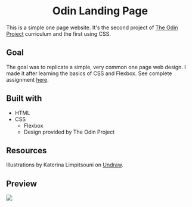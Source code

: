 <h1 align="center">Odin Landing Page</h1>

This is a simple one page website. It's the second project of [The Odin Project](https://www.theodinproject.com/) curriculum and the first using CSS.

## Goal

The goal was to replicate a simple, very common one page web design. I made it after learning the basics of CSS and Flexbox. See complete assignment [here](https://www.theodinproject.com/lessons/foundations-landing-page).

## Built with

- HTML
- CSS
  - Flexbox
  - Design provided by The Odin Project

## Resources

Illustrations by Katerina Limpitsouni on [Undraw](https://undraw.co).

## Preview

<img src="./img/landing-page-visual.gif"/>
